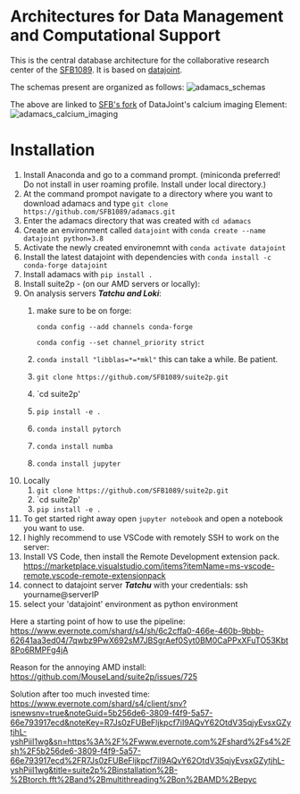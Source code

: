 # Architectures for Data Management and Computational Support

This is the central database architecture for the collaborative research center
of the [SFB1089](https://sfb1089.de/). It is based on
[datajoint](https://www.datajoint.org/).

The schemas present are organized as follows:
![adamacs_schemas](./images/adamacs_schemas.svg)

The above are linked to
[SFB's fork](https://github.com/SFB1089/element-calcium-imaging.git) of DataJoint's
calcium imaging Element:
![adamacs_calcium_imaging](./images/adamacs_calcium_imaging.svg)

# Installation
1. Install Anaconda and go to a command prompt. (miniconda preferred! Do not install in user roaming profile. Install under local directory.)
2. At the command prompot navigate to a directory where you want to download adamacs and type `git clone https://github.com/SFB1089/adamacs.git`
3. Enter the adamacs directory that was created with `cd adamacs`
4. Create an environment called `datajoint` with `conda create --name datajoint python=3.8 `
5. Activate the newly created environemnt with `conda activate datajoint`
6. Install the latest datajoint with dependencies with `conda install -c conda-forge datajoint`
7. Install adamacs with `pip install .`
8. Install suite2p - (on our AMD servers or locally):
  1. On analysis servers ***Tatchu and Loki***: 
      1. make sure to be on forge: 
      
         `conda config --add channels conda-forge`
         
          `conda config --set channel_priority strict` 
      2. `conda install "libblas=*=*mkl"` this can take a while. Be patient.
      3. `git clone https://github.com/SFB1089/suite2p.git`
      4. `cd suite2p'
      5. `pip install -e .`
      6. `conda install pytorch`
      7. `conda install numba`
      8. `conda install jupyter`
  2. Locally
      1. `git clone https://github.com/SFB1089/suite2p.git`
      2. `cd suite2p'
      5. `pip install -e .`
10. To get started right away open `jupyter notebook` and open a notebook you want to use.
11. I highly recommend to use VSCode with remotely SSH to work on the server:
  1. Install VS Code, then install the Remote Development extension pack. https://marketplace.visualstudio.com/items?itemName=ms-vscode-remote.vscode-remote-extensionpack   
  2. connect to datajoint server ***Tatchu*** with your credentials: ssh yourname@serverIP
  3. select your 'datajoint' environment as python environment


Here a starting point of how to use the pipeline:
https://www.evernote.com/shard/s4/sh/6c2cffa0-466e-460b-9bbb-62641aa3ed04/7qwbz9PwX692sM7JBSgrAef0Syt0BM0CaPPxXFuTO53Kbt8Po6RMPFg4jA

Reason for the annoying AMD install:
https://github.com/MouseLand/suite2p/issues/725

Solution after too much invested time:
https://www.evernote.com/shard/s4/client/snv?isnewsnv=true&noteGuid=5b256de6-3809-f4f9-5a57-66e793917ecd&noteKey=R7Js0zFUBeFljkpcf7iI9AQvY62OtdV35qjyEvsxGZytjhL-yshPiiI1wg&sn=https%3A%2F%2Fwww.evernote.com%2Fshard%2Fs4%2Fsh%2F5b256de6-3809-f4f9-5a57-66e793917ecd%2FR7Js0zFUBeFljkpcf7iI9AQvY62OtdV35qjyEvsxGZytjhL-yshPiiI1wg&title=suite2p%2Binstallation%2B-%2Btorch.fft%2Band%2Bmultithreading%2Bon%2BAMD%2Bepyc
